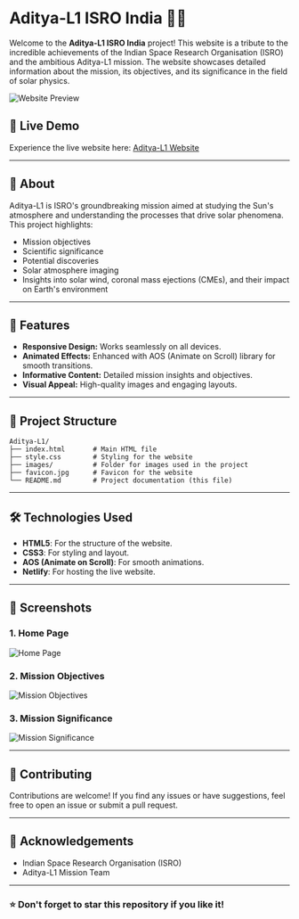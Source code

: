 # Aditya-L1 ISRO India 🚀🔥

Welcome to the **Aditya-L1 ISRO India** project! This website is a tribute to the incredible achievements of the Indian Space Research Organisation (ISRO) and the ambitious Aditya-L1 mission. The website showcases detailed information about the mission, its objectives, and its significance in the field of solar physics.

![Website Preview](https://github.com/user-attachments/assets/c112a4e4-020c-4676-8c3f-c9f38fc8d1dc)


## 🌟 Live Demo
Experience the live website here: [Aditya-L1 Website](https://aditya-l1.netlify.app/)

---

## 📖 About
Aditya-L1 is ISRO's groundbreaking mission aimed at studying the Sun's atmosphere and understanding the processes that drive solar phenomena. This project highlights:

- Mission objectives
- Scientific significance
- Potential discoveries
- Solar atmosphere imaging
- Insights into solar wind, coronal mass ejections (CMEs), and their impact on Earth's environment

---

## 🚀 Features

- **Responsive Design:** Works seamlessly on all devices.
- **Animated Effects:** Enhanced with AOS (Animate on Scroll) library for smooth transitions.
- **Informative Content:** Detailed mission insights and objectives.
- **Visual Appeal:** High-quality images and engaging layouts.

---

## 📂 Project Structure

```
Aditya-L1/
├── index.html       # Main HTML file
├── style.css        # Styling for the website
├── images/          # Folder for images used in the project
├── favicon.jpg      # Favicon for the website
└── README.md        # Project documentation (this file)
```

---

## 🛠️ Technologies Used

- **HTML5**: For the structure of the website.
- **CSS3**: For styling and layout.
- **AOS (Animate on Scroll)**: For smooth animations.
- **Netlify**: For hosting the live website.

---

## 📸 Screenshots

### 1. Home Page
![Home Page](isro.jpg)

### 2. Mission Objectives
![Mission Objectives](satellite3.jfif)

### 3. Mission Significance
![Mission Significance](satellite5.jfif)

---

## 🤝 Contributing
Contributions are welcome! If you find any issues or have suggestions, feel free to open an issue or submit a pull request.

---

## 🙌 Acknowledgements

- Indian Space Research Organisation (ISRO)
- Aditya-L1 Mission Team

---

### ⭐ Don't forget to star this repository if you like it!
